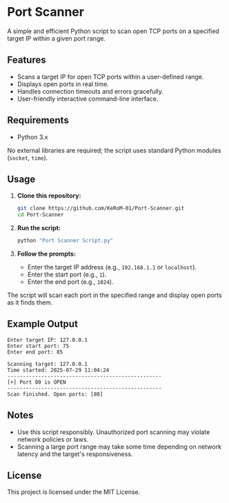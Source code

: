 # Port Scanner

A simple and efficient Python script to scan open TCP ports on a specified target IP within a given port range.

## Features

- Scans a target IP for open TCP ports within a user-defined range.
- Displays open ports in real time.
- Handles connection timeouts and errors gracefully.
- User-friendly interactive command-line interface.

## Requirements

- Python 3.x

No external libraries are required; the script uses standard Python modules (`socket`, `time`).

## Usage

1. **Clone this repository:**

    ```bash
    git clone https://github.com/KeRoM-01/Port-Scanner.git
    cd Port-Scanner
    ```

2. **Run the script:**

    ```bash
    python "Port Scanner Script.py"
    ```

3. **Follow the prompts:**
    - Enter the target IP address (e.g., `192.168.1.1` or `localhost`).
    - Enter the start port (e.g., `1`).
    - Enter the end port (e.g., `1024`).

The script will scan each port in the specified range and display open ports as it finds them.

## Example Output

```
Enter target IP: 127.0.0.1
Enter start port: 75
Enter end port: 85

Scanning target: 127.0.0.1
Time started: 2025-07-29 11:04:24
--------------------------------------------------
[+] Port 80 is OPEN
--------------------------------------------------
Scan finished. Open ports: [80]
```

## Notes

- Use this script responsibly. Unauthorized port scanning may violate network policies or laws.
- Scanning a large port range may take some time depending on network latency and the target's responsiveness.

## License

This project is licensed under the MIT License.
